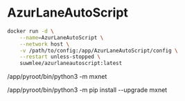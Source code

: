 AzurLaneAutoScript
=====

```sh
docker run -d \
    --name=AzurLaneAutoScript \
    --network host \
    -v /path/to/config:/app/AzurLaneAutoScript/config \
    --restart unless-stopped \
    suwmlee/azurlaneautoscript:latest
```

/app/pyroot/bin/python3 -m mxnet

/app/pyroot/bin/python3 -m pip install --upgrade mxnet